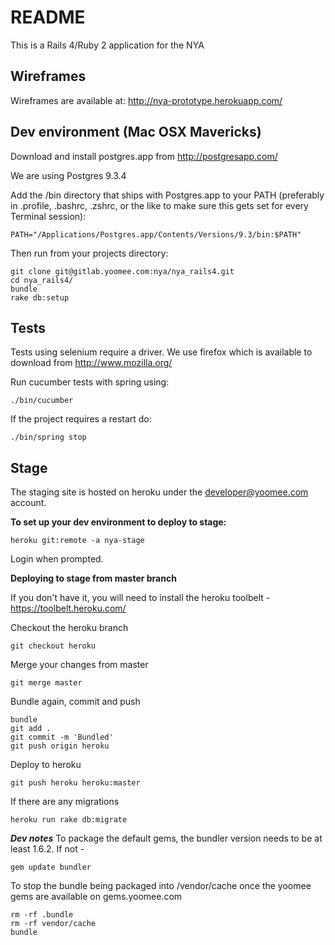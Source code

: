 # README

This is a Rails 4/Ruby 2 application for the NYA

## Wireframes

Wireframes are available at: http://nya-prototype.herokuapp.com/

## Dev environment (Mac OSX Mavericks)

Download and install postgres.app from http://postgresapp.com/

We are using Postgres 9.3.4

Add the /bin directory that ships with Postgres.app to your PATH
(preferably in .profile, .bashrc, .zshrc, or the like to make sure this gets set for every Terminal session):

```
PATH="/Applications/Postgres.app/Contents/Versions/9.3/bin:$PATH"
```

Then run from your projects directory:

```
git clone git@gitlab.yoomee.com:nya/nya_rails4.git
cd nya_rails4/
bundle
rake db:setup
```

## Tests

Tests using selenium require a driver. We use firefox which is available to download
from http://www.mozilla.org/

Run cucumber tests with spring using:

```
./bin/cucumber
```

If the project requires a restart do:

```
./bin/spring stop
```

## Stage

The staging site is hosted on heroku under the developer@yoomee.com account.

**To set up your dev environment to deploy to stage:**

```
heroku git:remote -a nya-stage
```

Login when prompted.

**Deploying to stage from master branch**

If you don't have it, you will need to install the heroku toolbelt - https://toolbelt.heroku.com/

Checkout the heroku branch
```
git checkout heroku
```

Merge your changes from master
```
git merge master
```

Bundle again, commit and push
```
bundle
git add .
git commit -m 'Bundled'
git push origin heroku
```

Deploy to heroku
```
git push heroku heroku:master
```

If there are any migrations
```
heroku run rake db:migrate
```


***Dev notes***
To package the default gems, the bundler version needs to be at least 1.6.2. If not -
```
gem update bundler
```
To stop the bundle being packaged into /vendor/cache once the yoomee gems are available on gems.yoomee.com
```
rm -rf .bundle
rm -rf vendor/cache
bundle
```
